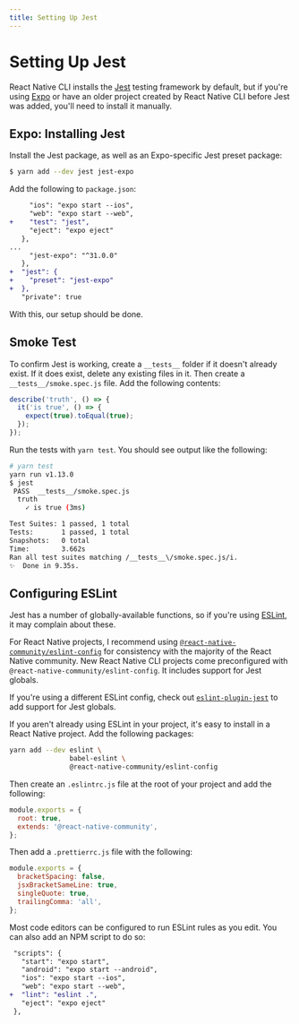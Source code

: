 ```yaml
---
title: Setting Up Jest
---
```


# Setting Up Jest

React Native CLI installs the [Jest][jest] testing framework by default, but if you're using [Expo][expo] or have an older project created by React Native CLI before Jest was added, you'll need to install it manually.

## Expo: Installing Jest

Install the Jest package, as well as an Expo-specific Jest preset package:

```bash
$ yarn add --dev jest jest-expo
```

Add the following to `package.json`:

```diff
     "ios": "expo start --ios",
     "web": "expo start --web",
+    "test": "jest",
     "eject": "expo eject"
   },
...
     "jest-expo": "^31.0.0"
   },
+  "jest": {
+    "preset": "jest-expo"
+  },
   "private": true
```

With this, our setup should be done.

## Smoke Test

To confirm Jest is working, create a `__tests__` folder if it doesn't already exist. If it does exist, delete any existing files in it. Then create a `__tests__/smoke.spec.js` file. Add the following contents:

```javascript
describe('truth', () => {
  it('is true', () => {
    expect(true).toEqual(true);
  });
});
```

Run the tests with `yarn test`. You should see output like the following:

```bash
# yarn test
yarn run v1.13.0
$ jest
 PASS  __tests__/smoke.spec.js
  truth
    ✓ is true (3ms)

Test Suites: 1 passed, 1 total
Tests:       1 passed, 1 total
Snapshots:   0 total
Time:        3.662s
Ran all test suites matching /__tests__\/smoke.spec.js/i.
✨  Done in 9.35s.
```

## Configuring ESLint

Jest has a number of globally-available functions, so if you're using [ESLint][eslint], it may complain about these.

For React Native projects, I recommend using [`@react-native-community/eslint-config`](https://www.npmjs.com/package/@react-native-community/eslint-config) for consistency with the majority of the React Native community. New React Native CLI projects come preconfigured with `@react-native-community/eslint-config`. It includes support for Jest globals.

If you're using a different ESLint config, check out [`eslint-plugin-jest`](https://github.com/jest-community/eslint-plugin-jest) to add support for Jest globals.

If you aren't already using ESLint in your project, it's easy to install in a React Native project. Add the following packages:

```sh
yarn add --dev eslint \
               babel-eslint \
               @react-native-community/eslint-config
```

Then create an `.eslintrc.js` file at the root of your project and add the following:

```js
module.exports = {
  root: true,
  extends: '@react-native-community',
};
```

Then add a `.prettierrc.js` file with the following:

```js
module.exports = {
  bracketSpacing: false,
  jsxBracketSameLine: true,
  singleQuote: true,
  trailingComma: 'all',
};
```

Most code editors can be configured to run ESLint rules as you edit. You can also add an NPM script to do so:

```diff
 "scripts": {
   "start": "expo start",
   "android": "expo start --android",
   "ios": "expo start --ios",
   "web": "expo start --web",
+  "lint": "eslint .",
   "eject": "expo eject"
 },
```

[eslint]: https://eslint.org/
[expo]: https://expo.io/
[jest]: https://jestjs.io/

